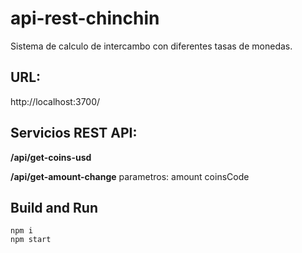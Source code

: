 # api-rest-chinchin
Sistema de calculo de intercambo con diferentes tasas de monedas.

## URL:
http://localhost:3700/

## Servicios REST API:

**/api/get-coins-usd**

**/api/get-amount-change**
    parametros:
        amount 
        coinsCode 


## Build and Run
```
npm i
npm start
```
